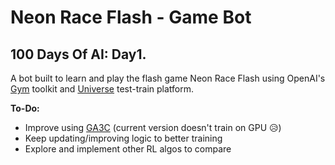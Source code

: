 # Neon Race Flash - Game Bot
## 100 Days Of AI: Day1.
  
A bot built to learn and play the flash game Neon Race Flash using OpenAI's [Gym](gym.openai.com) toolkit and [Universe](https://github.com/openai/universe) test-train platform.  
  
  **To-Do:**
  * Improve using [GA3C](https://github.com/NVlabs/GA3C) (current version doesn't train on GPU :disappointed_relieved:)
  * Keep updating/improving logic to better training
  * Explore and implement other RL algos to compare
  


